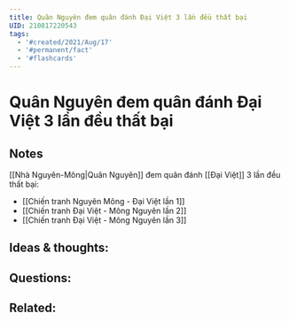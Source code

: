 ```yaml
---
title: Quân Nguyên đem quân đánh Đại Việt 3 lần đều thất bại
UID: 210817220543
tags:
  - '#created/2021/Aug/17'
  - '#permanent/fact'
  - '#flashcards'
---
```

# Quân Nguyên đem quân đánh Đại Việt 3 lần đều thất bại

## Notes
[[Nhà Nguyên-Mông|Quân Nguyên]] đem quân đánh [[Đại Việt]] 3 lần đều thất bại:
- [[Chiến tranh Nguyên Mông - Đại Việt lần 1]]
- [[Chiến tranh Đại Việt - Mông Nguyên lần 2]]
- [[Chiến tranh Đại Việt - Mông Nguyên lần 3]]

## Ideas & thoughts:


## Questions:


## Related:

